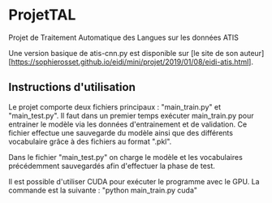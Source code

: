 # ProjetTAL
Projet de Traitement Automatique des Langues sur les données ATIS

Une version basique de atis-cnn.py est disponible sur [le site de son auteur][https://sophierosset.github.io/eidi/mini/projet/2019/01/08/eidi-atis.html]. 

## Instructions d'utilisation

Le projet comporte deux fichiers principaux : "main_train.py" et "main_test.py". Il faut dans un premier temps exécuter main_train.py pour entrainer le modèle via les données d'entrainement et de validation. Ce fichier effectue une sauvegarde du modèle ainsi que des différents vocabulaire grâce à des fichiers au format ".pkl". 

Dans le fichier "main_test.py" on charge le modèle et les vocabulaires précédemment sauvegardés afin d'effectuer la phase de test.

Il est possible d'utiliser CUDA pour exécuter le programme avec le GPU. La commande est la suivante : "python main_train.py cuda"
